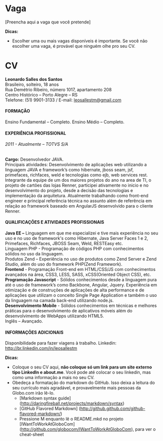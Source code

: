 Vaga
====

[Preencha aqui a vaga que você pretende]

__Dicas:__
* Escolher uma ou mais vagas disponíveis é importante. Se você não escolher uma vaga, é provável que ninguém olhe pro seu CV.

CV
==

__Leonardo Salles dos Santos__  
Brasileiro, solteiro, 18 anos  
Rua Demétrio Ribeiro, número 1017, apartamento 208  
Centro Histórico – Porto Alegre – RS  
Telefone: (51) 9901-3133 / E-mail: leosallestm@gmail.com  

#### FORMAÇÃO

Ensino Fundamental – Completo.
Ensino Médio – Completo.

#### EXPERIÊNCIA PROFISSIONAL

###### 2011 - Atualmente – TOTVS S/A  
__Cargo:__ Desenvolvedor JAVA.  
Principais atividades: Desenvolvimento de aplicações web utilizando a linguagem JAVA e framework’s como hibernate, jboss seam, jsf, primefaces, richfaces, weld e tecnologias como ejb, web services rest.  
Integrante da equipe de um dos maiores projetos do ano na area de TI, o projeto de cartões das lojas Renner, participei ativamente no inicio e no desenvolvimento do projeto, desde a decisão das tecnologias e implementação da arquitetura. Atualmente trabalhando como  front-end engineer e principal referência técnica no assunto além de referência em relação ao framework baseado em AngularJS desenvolvido para o cliente Renner.

#### QUALIFICAÇÕES E ATIVIDADES PROFISSIONAIS

__Java EE –__ Linguagem em que me especializei e tive mais experiência no seu uso e no uso de framework's como Hibernate, Java Server Faces 1 e 2, Primefaces, Richfaces, JBOSS Seam, Weld, RESTEasy etc.  
Linguagem PHP - Programação de códigos PHP com conhecimentos sólidos no uso da linguagem.  
Produtos Zend – Experiência no uso de produtos como Zend Server e Zend Studio, além do uso do framework PHP(Zend Framework).  
__Frontend__ - Programação Front-end em HTML/CSS/JS com conhecimentos avançados na área, CSS3, LESS, SASS, xCSS(Oriented Object CSS),  etc.  
__Programação Javascript__ - Sólidos conhecimentos desde a linguagem pura até o uso de framework’s como Backbone, Angular, Jquery. Experiência em otimização e de construções de aplicações de alta performance e de aplicações que utilizam o conceito Single Page Application e também o uso da linguagem na camada back-end utilizando node.js.  
__Desenvolvimento Mobile__ - Sólidos conhecimentos em técnicas e melhores práticas para o desenvolvimento de aplicativos móveis além do desenvolvimento de WebApps utilizando HTML5.  
Inglês – Avançado.

#### INFORMAÇÕES ADICIONAIS

Disponibilidade para fazer viagens à trabalho.
Linkedin: http://br.linkedin.com/in/leosallestm

__Dicas:__
* Coloque o seu CV aqui, __não coloque só um link para um site externo tipo LinkedIn e about.me__. Você pode até colocar o seu linkedin, mas como uma informação a mais no seu CV.
* Obedeça a formatação do markdown do GitHub. Isso deixa a leitura do seu currículo mais agradável, e provavelmente mais pessoas da Globo.com irão lê-lo.
	* [Markdown syntax guide] (http://daringfireball.net/projects/markdown/syntax)
	* [GitHub Flavored Markdown] (http://github.github.com/github-flavored-markdown/)
	* Pressione M enquanto lê o README.mkd no projeto [IWantToWorkAtGloboCom] (http://github.com/globocom/IWantToWorkAtGloboCom), para ver o cheat-sheet
